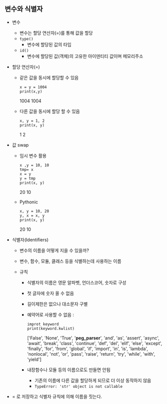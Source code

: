 ## 변수와 식별자



* 변수

  * 변수는 할당 연산자(=)를 통해 값을 할당
  * `type()`
    * 변수에 할당된 값의 타입
  * `id()`
    * 변수에 할당된 값(객체)의 고유한 아이덴티티 값이며 메모리주소

* 할당 연산자(=)

  * 같은 값을 동시에 할당할 수 있음

    ```
    x = y = 1004
    print(x,y)
    ```

    1004 1004

  * 다른 값을 동시에 할당 할 수 있음

    ```
    x, y = 1, 2
    print(x, y)
    ```

    1 2

* 값 swap

  * 임시 변수 활용

    ```
    x ,y = 10, 10
    tmp= x
    x = y
    y = tmp
    print(x, y)
    ```

    20 10

  * Pythonic

    ```
    x, y = 10, 20
    y, x = x, y
    print(x, y)
    ```

    20 10

* 식별자(Identifiers)

  * 변수의 이름을 어떻게 지을 수 있을까?

  * 변수, 함수, 모듈, 클래스 등을 식별하는데 사용하는 이름

  * 규칙

    * 식별자의 이름은 영문 알파벳, 언더스코어, 숫자로 구성

    * 첫 글자에 숫자 올 수 없음

    * 길이제한은 없으나 대소문자 구별

    * 예약어로 사용할 수 없음 : 

      ```
      improt keyword
      print(keyword.kwlist)
      ```

      ['False', 'None', 'True', '__peg_parser__', 'and', 'as', 'assert', 'async', 'await', 'break', 'class', 'continue', 'def', 'del', 'elif', 'else', 'except', 'finally', 'for', 'from', 'global', 'if', 'import', 'in', 'is', 'lambda', 'nonlocal', 'not', 'or', 'pass', 'raise', 'return', 'try', 'while', 'with', 'yield']

    * 내장함수나 모듈 등의 이름으로도 만들면 안됨

      + 기존의 이름에 다른 값을 할당하게 되므로 더 이상 동작하지 않음
      + `TypeError: 'str' object is not callable`

* = 로 저장하고 식별자 규칙에 의해 이름을 짓는다.

